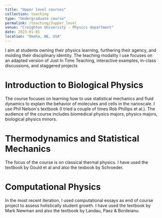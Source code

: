 ```yaml
---
title: "Upper level courses"
collection: teaching
type: "Undergraduate course"
permalink: /teaching/3upper_level
venue: "Creighton University - Physics department"
date: 2023-01-01
location: "Omaha, NE, USA"
---
```


I aim at students owning their physics learning, furthering their agency, and molding their disciplinary identity. The teaching modality I use focuses on an adapted version of Just In Time Teaching, interactive examples, in-class discussions, and staggered projects

Introduction to Biological Physics
======
The course focuses on learning how to use statistical mechanics and fluid dynamics to explain the behavior of molecules and cells in the nanoscale. I use Phil Nelson's textbook (I tried a couple of times Rob Phillips et al.). The audience of the course includes biomedical physics majors, physics majors, biological physics minors. 

Thermodynamics and Statistical Mechanics
======
The focus of the course is on classical thermal physics. I have used the textbook by Gould et al and also the texbook by Schroeder.

Computational Physics
======
In the most recent iteration, I used computational essays as end of course project to assess holistically student growth. I have used the textbook by Mark Newman and also the textbook by Landau, Paez & Bordeianu.
